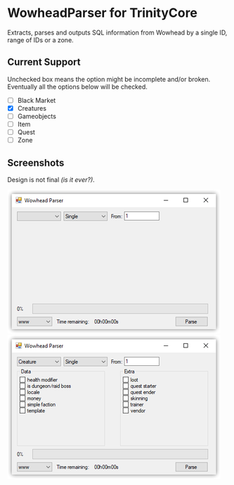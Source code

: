# WowheadParser for TrinityCore
Extracts, parses and outputs SQL information from Wowhead by a single ID, range of IDs or a zone.

## Current Support
Unchecked box means the option might be incomplete and/or broken. Eventually all the options below will be checked.

- [ ] Black Market
- [x] Creatures
- [ ] Gameobjects
- [ ] Item
- [ ] Quest
- [ ] Zone

## Screenshots
Design is not final *(is it ever?)*.

![Main Window](https://github.com/DJScias/WowheadParser/blob/master/imgs/main.png?raw=true)
![Creature Window](https://github.com/DJScias/WowheadParser/blob/master/imgs/creature.png?raw=true)
